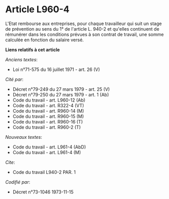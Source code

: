 # Article L960-4

L'Etat rembourse aux entreprises, pour chaque travailleur qui suit un stage de prévention au sens du 1° de l'article L. 940-2
et qu'elles continuent de rémunérer dans les conditions prévues à son contrat de travail, une somme calculée en fonction du
salaire versé.

**Liens relatifs à cet article**

_Anciens textes_:

  - Loi n°71-575 du 16 juillet 1971 - art. 26 (V)

_Cité par_:

  - Décret n°79-249 du 27 mars 1979 - art. 25 (V)
  - Décret n°79-250 du 27 mars 1979 - art. 1 (Ab)
  - Code du travail - art. L960-12 (Ab)
  - Code du travail - art. R322-4 (VT)
  - Code du travail - art. R960-14 (M)
  - Code du travail - art. R960-15 (M)
  - Code du travail - art. R960-16 (T)
  - Code du travail - art. R960-2 (T)

_Nouveaux textes_:

  - Code du travail - art. L961-4 (AbD)
  - Code du travail - art. L961-4 (M)

_Cite_:

  - Code du travail L940-2 PAR. 1

_Codifié par_:

  - Décret n°73-1046 1973-11-15
